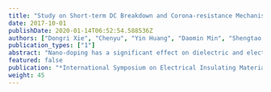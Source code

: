 ```yaml
---
title: "Study on Short-term DC Breakdown and Corona-resistance Mechanism of Polyimide"
date: 2017-10-01
publishDate: 2020-01-14T06:52:54.588536Z
authors: ["Dongri Xie", "Chenyu", "Yin Huang", "Daomin Min", "Shengtao Li"]
publication_types: ["1"]
abstract: "Nano-doping has a significant effect on dielectric and electrical insulation for polymer dielectrics. Pure polyimide 100HN and nano-doping polyimide 100CR from DuPont Company are adopted to conduct short-term breakdown and long-term corona-resistant experiments. The results show that, the short-term breakdown strength of 100CR is 6.4% lower than 100HN. For long-term corona resistance, the coronaresistant time of 100CR is 400% longer than 100HN. In order to study the influencing mechanism of nanoparticles on short-time breakdown and long-term corona resistance, isothermal surface potential decay experiments were conducted to investigate traps characteristics of two samples. It is found that the traps energy and density of 100CR is less than that of 100HN. The volume conductivity of 100CR is much higher than 100HN. The eroded surface morphologies of 100HN and 100CR are observed by Scanning Electron Microscope, which are groove channels and different eroded layered rings respectively. The results show that the effect of nanoparticles on short-term breakdown and long-term corona resistance are different. For short-term breakdown, the main consideration is the change of traps and conductance changed by nano-doping. For long-term coronaresistance, the collision scattering effect of nanoparticles against the charged particles plays the dominate role. "
featured: false
publication: "*International Symposium on Electrical Insulating Materials 2017*"
weight: 45
---
```


